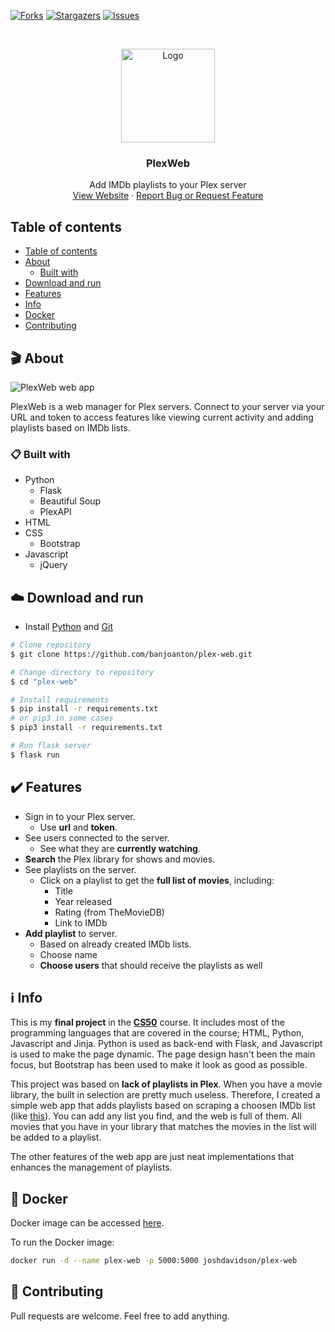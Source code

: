 [![Forks][forks-shield]][forks-url]
[![Stargazers][stars-shield]][stars-url]
[![Issues][issues-shield]][issues-url]

<br />
<p align="center">
  <a href="https://github.com/banjoanton/plex-web">
    <img src="https://i.imgur.com/WjsN7MC.png" alt="Logo" width="150" height="150">
  </a>
  <h3 align="center">PlexWeb</h3>

  <p align="center">
    Add IMDb playlists to your Plex server
    <br />
    <a href="https://plex-web.herokuapp.com/">View Website</a>
    ·
    <a href="https://github.com/banjo/plex-web/issues/new">Report Bug or Request Feature</a>
  </p>
</p>

## Table of contents
- [Table of contents](#table-of-contents)
- [About](#about)
  - [Built with](#built-with)
- [Download and run](#download-and-run)
- [Features](#features)
- [Info](#info)
- [Docker](#docker)
- [Contributing](#contributing)

## :clapper: About
![PlexWeb web app](https://i.imgur.com/H08RhfC.png)

PlexWeb is a web manager for Plex servers. Connect to your server via your URL and token to access features like viewing current activity and adding playlists based on IMDb lists.

### 📋 Built with
* Python
  * Flask
  * Beautiful Soup
  * PlexAPI
* HTML
* CSS
  * Bootstrap
* Javascript
  * jQuery

## ☁️ Download and run

- Install [Python](https://www.python.org/) and [Git](https://git-scm.com/)

```bash
# Clone repository
$ git clone https://github.com/banjoanton/plex-web.git

# Change directory to repository
$ cd "plex-web"

# Install requirements
$ pip install -r requirements.txt
# or pip3 in some cases
$ pip3 install -r requirements.txt

# Run flask server
$ flask run
```
## 
## ✔️ Features

* Sign in to your Plex server.
  * Use **url** and **token**.
* See users connected to the server.
  * See what they are **currently watching**.
* **Search** the Plex library for shows and movies.
* See playlists on the server.
  * Click on a playlist to get the **full list of movies**, including:
    * Title
    * Year released
    * Rating (from TheMovieDB)
    * Link to IMDb
* **Add playlist** to server.
  * Based on already created IMDb lists.
  * Choose name
  * **Choose users** that should receive the playlists as well

## :information_source:	 Info
This is my **final project** in the **[CS50](https://www.edx.org/course/cs50s-introduction-to-computer-science)** course. It includes most of the programming languages that are covered in the course; HTML, Python, Javascript and Jinja. Python is used as back-end with Flask, and Javascript is used to make the page dynamic. The page design hasn't been the main focus, but Bootstrap has been used to make it look as good as possible.

This project was based on **lack of playlists in Plex**. When you have a movie library, the built in selection are pretty much useless. Therefore, I created a simple web app that adds playlists based on scraping a choosen IMDb list (like [this](https://www.imdb.com/list/ls026173135/)). You can add any list you find, and the web is full of them. All movies that you have in your library that matches the movies in the list will be added to a playlist.

The other features of the web app are just neat implementations that enhances the management of playlists.

## :whale: Docker
Docker image can be accessed [here](https://hub.docker.com/r/joshdavidson/plex-web).

To run the Docker image:
```bash 
docker run -d --name plex-web -p 5000:5000 joshdavidson/plex-web
```



## 🔧 Contributing
Pull requests are welcome. Feel free to add anything.

<!-- LINKS AND IMAGES -->
[stars-shield]: https://img.shields.io/github/stars/banjo/plex-web
[stars-url]: https://github.com/banjo/plex-web/stargazers
[issues-shield]: https://img.shields.io/github/issues/banjo/plex-web
[issues-url]: https://github.com/banjo/plex-web/issues
[forks-shield]: https://img.shields.io/github/forks/banjo/plex-web
[forks-url]: https://github.com/banjo/plex-web/network/members
